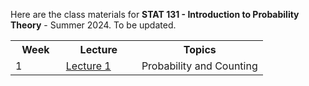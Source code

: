 
Here are the class materials for **STAT 131 - Introduction to Probability Theory** - Summer 2024.
To be updated.


<table style="width:100%">
  <tr>
    <th width="20%">  Week      </th>
    <th width="30%">  Lecture     </th>
    <th width="50%">  Topics      </th>
  </tr>
  <tr>
    <td width="20%">  1 </td>
    <td width="30%">  <a href="lec01.html"> Lecture 1  </a>  </td>
    <td width="50%">  Probability and Counting </td>
  </tr>
 </table>

